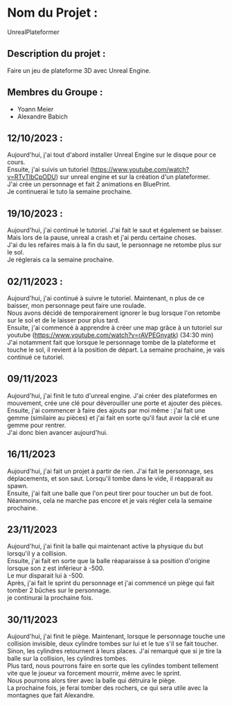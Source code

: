 # Nom du Projet :
UnrealPlateformer

## Description du projet :
Faire un jeu de plateforme 3D avec Unreal Engine.

## Membres du Groupe :
- Yoann Meier
- Alexandre Babich

## 12/10/2023 :
Aujourd'hui, j'ai tout d'abord installer Unreal Engine sur le disque pour ce cours.<br>
Ensuite, j'ai suivis un tutoriel (https://www.youtube.com/watch?v=RTvTIbCpODU) sur unreal engine et sur la création d'un plateformer. <br> 
J'ai crée un personnage et fait 2 animations en BluePrint. <br>
Je continuerai le tuto la semaine prochaine.

## 19/10/2023 :
Aujourd'hui, j'ai continué le tutoriel. J'ai fait le saut et également se baisser.<br>
Mais lors de la pause, unreal a crash et j'ai perdu certaine choses. <br>
J'ai du les refaires mais à la fin du saut, le personnage ne retombe plus sur le sol. <br>
Je réglerais ca la semaine prochaine.

## 02/11/2023 :
Aujourd'hui, j'ai continué à suivre le tutoriel. Maintenant, n plus de ce baisser, mon personnage peut faire une roulade. <br>
Nous avons décidé de temporairement ignorer le bug lorsque l'on retombe sur le sol et de le laisser pour plus tard.<br>
Ensuite, j'ai commencé à apprendre à créer une map grâce à un tutoriel sur youtube (https://www.youtube.com/watch?v=rAVPEGnyatk)  (34:30 min)<br>
J'ai notamment fait que lorsque le personnage tombe de la plateforme et touche le sol, il revient à la position de départ.
La semaine prochaine, je vais continué ce tutoriel.

## 09/11/2023
Aujourd'hui, j'ai finit le tuto d'unreal engine. J'ai créer des plateformes en mouvement, crée une clé pour déverouiller une porte et ajouter des pièces.<br>
Ensuite, j'ai commencer à faire des ajouts par moi même : j'ai fait une gemme (similaire au pièces) et j'ai fait en sorte qu'il faut avoir la clé et une gemme pour rentrer.<br>
J'ai donc bien avancer aujourd'hui.

## 16/11/2023
Aujourd'hui, j'ai fait un projet à partir de rien. J'ai fait le personnage, ses déplacements, et son saut. Lorsqu'il tombe dans le vide, il réapparait au spawn.<br>
Ensuite, j'ai fait une balle que l'on peut tirer pour toucher un but de foot.<br>
Néanmoins, cela ne marche pas encore et je vais régler cela la semaine prochaine.

## 23/11/2023
Aujourd'hui, j'ai finit la balle qui maintenant active la physique du but lorsqu'il y a collision.<br>
Ensuite, j'ai fait en sorte que la balle réaparaisse à sa position d'origine lorsque son z est inférieur à -500.<br>
Le mur disparait lui à -500.<br>
Après, j'ai fait le sprint du personnage et j'ai commencé un piège qui fait tomber 2 bûches sur le personnage.<br>
je continurai la prochaine fois.

## 30/11/2023
Aujourd'hui, j'ai finit le piège. Maintenant, lorsque le personnage touche une collision invisible, deux cylindre tombes sur lui et le tue s'il se fait toucher.<br>
Sinon, les cylindres retournent à leurs places. J'ai remarqué que si je tire la balle sur la collision, les cylindres tombes.<br>
Plus tard, nous pourrons faire en sorte que les cylindes tombent tellement vite que le joueur va forcement mourrir, même avec le sprint.<br>
Nous pourrons alors tirer avec la balle qui détruira le piège.<br>
La prochaine fois, je ferai tomber des rochers, ce qui sera utile avec la montagnes que fait Alexandre. 